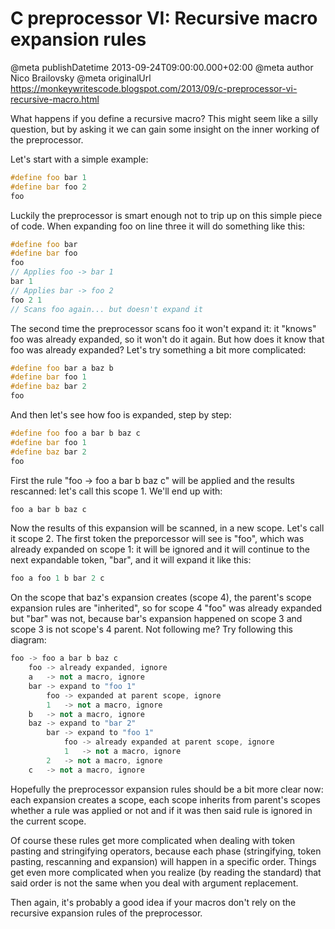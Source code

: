# C preprocessor VI: Recursive macro expansion rules

@meta publishDatetime 2013-09-24T09:00:00.000+02:00
@meta author Nico Brailovsky
@meta originalUrl https://monkeywritescode.blogspot.com/2013/09/c-preprocessor-vi-recursive-macro.html

What happens if you define a recursive macro? This might seem like a silly question, but by asking it we can gain some insight on the inner working of the preprocessor.

Let's start with a simple example:

```c++
#define foo bar 1
#define bar foo 2
foo
```

Luckily the preprocessor is smart enough not to trip up on this simple piece of code. When expanding foo on line three it will do something like this:

```c++
#define foo bar
#define bar foo
foo
// Applies foo -> bar 1
bar 1
// Applies bar -> foo 2
foo 2 1
// Scans foo again... but doesn't expand it
```

The second time the preprocessor scans foo it won't expand it: it "knows" foo was already expanded, so it won't do it again. But how does it know that foo was already expanded? Let's try something a bit more complicated:

```c++
#define foo bar a baz b
#define bar foo 1
#define baz bar 2
foo
```

And then let's see how foo is expanded, step by step:

```c++
#define foo foo a bar b baz c
#define bar foo 1
#define baz bar 2
foo
```

First the rule "foo -> foo a bar b baz c" will be applied and the results rescanned: let's call this scope 1. We'll end up with:

```c++
foo a bar b baz c
```

Now the results of this expansion will be scanned, in a new scope. Let's call it scope 2. The first token the preporcessor will see is "foo", which was already expanded on scope 1: it will be ignored and it will continue to the next expandable token, "bar", and it will expand it like this:

```c++
foo a foo 1 b bar 2 c
```

On the scope that baz's expansion creates (scope 4), the parent's scope expansion rules are "inherited", so for scope 4 "foo" was already expanded but "bar" was not, because bar's expansion happened on scope 3 and scope 3 is not scope's 4 parent. Not following me? Try following this diagram:

```c++
foo -> foo a bar b baz c
    foo -> already expanded, ignore
    a   -> not a macro, ignore
    bar -> expand to "foo 1"
        foo -> expanded at parent scope, ignore
        1   -> not a macro, ignore
    b   -> not a macro, ignore
    baz -> expand to "bar 2"
        bar -> expand to "foo 1"
            foo -> already expanded at parent scope, ignore
            1   -> not a macro, ignore
        2   -> not a macro, ignore
    c   -> not a macro, ignore
```

Hopefully the preprocessor expansion rules should be a bit more clear now: each expansion creates a scope, each scope inherits from parent's scopes whether a rule was applied or not and if it was then said rule is ignored in the current scope.

Of course these rules get more complicated when dealing with token pasting and stringifying operators, because each phase (stringifying, token pasting, rescanning and expansion) will happen in a specific order. Things get even more complicated when you realize (by reading the standard) that said order is not the same when you deal with argument replacement.

Then again, it's probably a good idea if your macros don't rely on the recursive expansion rules of the preprocessor.

